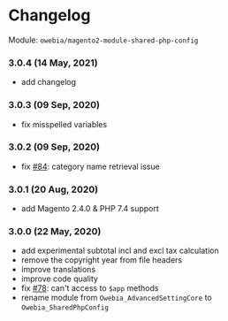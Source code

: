 
# Changelog

Module: `owebia/magento2-module-shared-php-config`

### 3.0.4 (14 May, 2021)
- add changelog

### 3.0.3 (09 Sep, 2020)
- fix misspelled variables

### 3.0.2 (09 Sep, 2020)
- fix [#84](https://github.com/owebia/magento2-module-advanced-shipping/issues/84): category name retrieval issue

### 3.0.1 (20 Aug, 2020)
- add Magento 2.4.0 & PHP 7.4 support

### 3.0.0 (22 May, 2020)
- add experimental subtotal incl and excl tax calculation
- remove the copyright year from file headers
- improve translations
- improve code quality
- fix [#78](https://github.com/owebia/magento2-module-advanced-shipping/issues/78): can't access to `$app` methods
- rename module from `Owebia_AdvancedSettingCore` to `Owebia_SharedPhpConfig`
